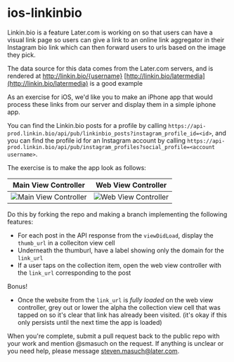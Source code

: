 # ios-linkinbio

Linkin.bio is a feature Later.com is working on so that users can have a visual link page so users can give a link to an online link aggregator in their Instagram bio link which can then forward users to urls based on the image they pick.

The data source for this data comes from the Later.com servers, and is rendered at http://linkin.bio/{username} [http://linkin.bio/latermedia](http://linkin.bio/latermedia) is a good example

As an exercise for iOS, we'd like you to make an iPhone app that would process these links from our server and display them in a simple iphone app. 

You can find the Linkin.bio posts for a profile by calling `https://api-prod.linkin.bio/api/pub/linkinbio_posts?instagram_profile_id=<id>`, and you can find the profile id for an Instagram account by calling `https://api-prod.linkin.bio/api/pub/instagram_profiles?social_profile=<account username>`. 

The exercise is to make the app look as follows:

Main View Controller            |  Web View Controller
:-------------------------:|:-------------------------:
![Main View Controller](https://github.com/Latermedia/ios-linkinbio/blob/master/Explore%20View.png)  |  ![Web View Controller](https://github.com/Latermedia/ios-linkinbio/blob/master/In%20app%20web%20view.png)

Do this by forking the repo and making a branch implementing the following features:

- For each post in the API response from the `viewDidLoad`, display the `thumb_url` in a colleciton view cell
- Underneath the thumburl, have a label showing only the domain for the `link_url`
- If a user taps on the collection item, open the web view controller with the `link_url` corresponding to the post

Bonus!

- Once the website from the `link_url` is *fully loaded* on the web view controller, grey out or lower the alpha the collection view cell that was tapped on so it's clear that link has already been visited. (it's okay if this only persists until the next time the app is loaded)


When you're complete, submit a pull request back to the public repo with your work and mention @smasuch on the request. If anything is unclear or you need help, please message steven.masuch@later.com.

